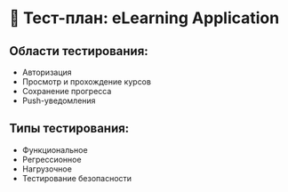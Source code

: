 
# 📄 Тест-план: eLearning Application

## Области тестирования:
- Авторизация
- Просмотр и прохождение курсов
- Сохранение прогресса
- Push-уведомления

## Типы тестирования:
- Функциональное
- Регрессионное
- Нагрузочное
- Тестирование безопасности
